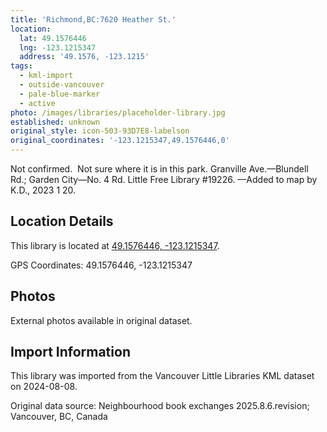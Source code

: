 ```yaml
---
title: 'Richmond,BC:7620 Heather St.'
location:
  lat: 49.1576446
  lng: -123.1215347
  address: '49.1576, -123.1215'
tags:
  - kml-import
  - outside-vancouver
  - pale-blue-marker
  - active
photo: /images/libraries/placeholder-library.jpg
established: unknown
original_style: icon-503-93D7E8-labelson
original_coordinates: '-123.1215347,49.1576446,0'
---
```

Not confirmed.  Not sure where it is in this park.
Granville Ave.—Blundell Rd.; 
Garden City—No. 4 Rd.
Little Free Library #19226. 
—Added to map by K.D., 2023 1 20. 

## Location Details

This library is located at [49.1576446, -123.1215347](https://www.google.com/maps?q=49.1576446,-123.1215347).

GPS Coordinates: 49.1576446, -123.1215347

## Photos

External photos available in original dataset.

## Import Information

This library was imported from the Vancouver Little Libraries KML dataset on 2024-08-08.

Original data source: Neighbourhood book exchanges 2025.8.6.revision; Vancouver, BC, Canada
